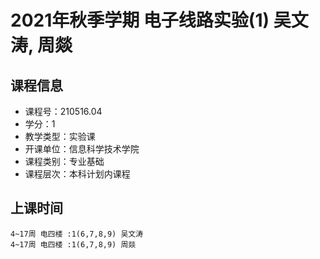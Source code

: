 # 2021年秋季学期 电子线路实验(1) 吴文涛, 周燚






## 课程信息

- 课程号：210516.04
- 学分：1
- 教学类型：实验课
- 开课单位：信息科学技术学院
- 课程类别：专业基础
- 课程层次：本科计划内课程

## 上课时间

```
4~17周 电四楼 :1(6,7,8,9) 吴文涛
4~17周 电四楼 :1(6,7,8,9) 周燚
```

